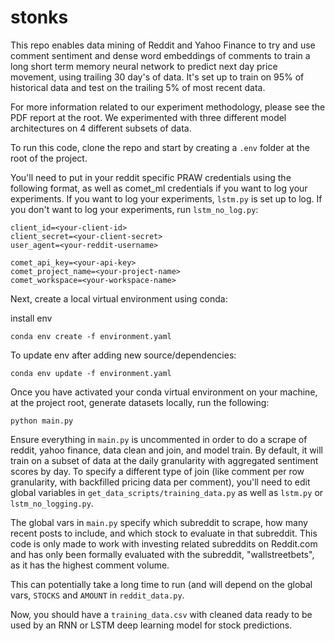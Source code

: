 # stonks

This repo enables data mining of Reddit and Yahoo Finance to try and use comment sentiment and dense word embeddings of comments to train a long short term memory neural network to predict next day price movement, using trailing 30 day's of data.  It's set up to train on 95% of historical data and test on the trailing 5% of most recent data.

For more information related to our experiment methodology, please see the PDF report at the root.  We experimented with three different model architectures on 4 different subsets of data. 
 
To run this code, clone the repo and start by creating a `.env` folder at the root of the project.
 
You'll need to put in your reddit specific PRAW credentials using the following format, as well as comet_ml credentials if you want to log your experiments.  If you want to log your experiments, `lstm.py` is set up to log.  If you don't want to log your experiments, run `lstm_no_log.py`:
 
 ```text
client_id=<your-client-id>
client_secret=<your-client-secret>
user_agent=<your-reddit-username>

comet_api_key=<your-api-key>
comet_project_name=<your-project-name>
comet_workspace=<your-workspace-name>
 ```
 
Next, create a local virtual environment using conda:
 
 install env
 ```shell script
conda env create -f environment.yaml
```

To update env after adding new source/dependencies:
```shell script
conda env update -f environment.yaml
```

Once you have activated your conda virtual environment on your machine, at the project root, generate datasets locally, run the following:
```shell script
python main.py
```

Ensure everything in `main.py` is uncommented in order to do a scrape of reddit, yahoo finance, data clean and join, and model train.  By default, it will train on a subset of data at the daily granularity with aggregated sentiment scores by day.  To specify a different type of join (like comment per row granularity, with backfilled pricing data per comment), you'll need to edit global variables in `get_data_scripts/training_data.py` as well as `lstm.py` or `lstm_no_logging.py`. 

The global vars in `main.py` specify which subreddit to scrape, how many recent posts to include, and which stock to evaluate in that subreddit.  This code is only made to work with investing related subreddits on Reddit.com and has only been formally evaluated with the subreddit, "wallstreetbets", as it has the highest comment volume.

This can potentially take a long time to run (and will depend on the global vars, `STOCKS` and `AMOUNT` in `reddit_data.py`.  

Now, you should have a `training_data.csv` with cleaned data ready to be used by an RNN or LSTM deep learning model for stock predictions.
